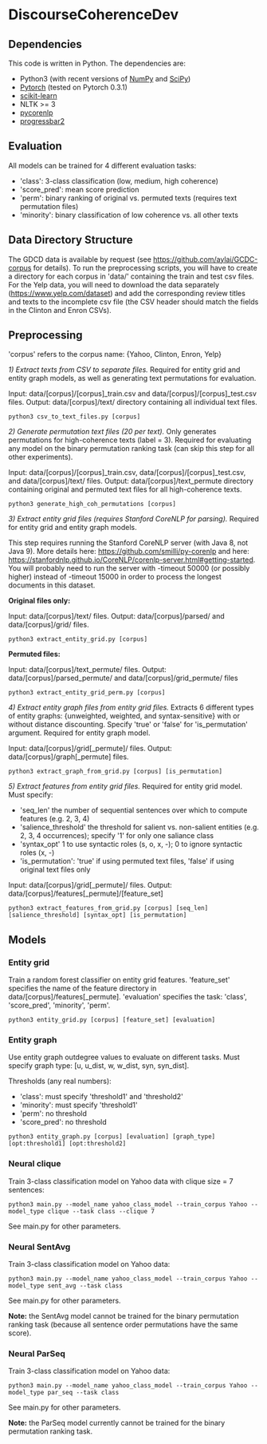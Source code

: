 # DiscourseCoherenceDev

## Dependencies

This code is written in Python. The dependencies are:

* Python3 (with recent versions of [NumPy](http://www.numpy.org/) and [SciPy](http://www.scipy.org/))
* [Pytorch](http://pytorch.org/) (tested on Pytorch 0.3.1)
* [scikit-learn](http://scikit-learn.org/stable/)
* NLTK >= 3
* [pycorenlp](https://github.com/smilli/py-corenlp)
* [progressbar2](https://pypi.org/project/progressbar2/)

## Evaluation

All models can be trained for 4 different evaluation tasks:
- 'class': 3-class classification (low, medium, high coherence)
- 'score_pred': mean score prediction
- 'perm': binary ranking of original vs. permuted texts (requires text permutation files)
- 'minority': binary classification of low coherence vs. all other texts

## Data Directory Structure

The GDCD data is available by request (see https://github.com/aylai/GCDC-corpus for details). To run the preprocessing scripts, you will have to create a directory for each corpus in 'data/' containing the train and test csv files. For the Yelp data, you will need to download the data separately (https://www.yelp.com/dataset) and add the corresponding review titles and texts to the incomplete csv file (the CSV header should match the fields in the Clinton and Enron CSVs).


## Preprocessing

'corpus' refers to the corpus name: {Yahoo, Clinton, Enron, Yelp}

*1) Extract texts from CSV to separate files.* Required for entity grid and entity graph models, as well as generating text permutations for evaluation.

Input: data/[corpus]/[corpus]_train.csv and data/[corpus]/[corpus]_test.csv files. Output: data/[corpus]/text/ directory containing all individual text files.

```
python3 csv_to_text_files.py [corpus]
```

*2) Generate permutation text files (20 per text).* Only generates permutations for high-coherence texts (label = 3). Required for evaluating any model on the binary permutation ranking task (can skip this step for all other experiments).

Input: data/[corpus]/[corpus]_train.csv, data/[corpus]/[corpus]_test.csv, and data/[corpus]/text/ files. Output: data/[corpus]/text_permute directory containing original and permuted text files for all high-coherence texts.

```
python3 generate_high_coh_permutations [corpus]
```

*3) Extract entity grid files (requires Stanford CoreNLP for parsing).* Required for entity grid and entity graph models.

This step requires running the Stanford CoreNLP server (with Java 8, not Java 9). More details here: https://github.com/smilli/py-corenlp and here: https://stanfordnlp.github.io/CoreNLP/corenlp-server.html#getting-started. You will probably need to run the server with -timeout 50000 (or possibly higher) instead of -timeout 15000 in order to process the longest documents in this dataset.

**Original files only:**

Input: data/[corpus]/text/ files. Output: data/[corpus]/parsed/ and data/[corpus]/grid/ files.


```
python3 extract_entity_grid.py [corpus]
```

**Permuted files:**

Input: data/[corpus]/text_permute/ files. Output: data/[corpus]/parsed_permute/ and data/[corpus]/grid_permute/ files


```
python3 extract_entity_grid_perm.py [corpus]
```

*4) Extract entity graph files from entity grid files.* Extracts 6 different types of entity graphs: {unweighted, weighted, and syntax-sensitive} with or without distance discounting. Specify 'true' or 'false' for 'is_permutation' argument. Required for entity graph model.

Input: data/[corpus]/grid[_permute]/ files. Output: data/[corpus]/graph[_permute] files.

```
python3 extract_graph_from_grid.py [corpus] [is_permutation]
```

*5) Extract features from entity grid files.* Required for entity grid model. Must specify:
- 'seq_len' the number of sequential sentences over which to compute features (e.g. 2, 3, 4)
- 'salience_threshold' the threshold for salient vs. non-salient entities (e.g. 2, 3, 4 occurrences); specify '1' for only one saliance class
- 'syntax_opt' 1 to use syntactic roles (s, o, x, -); 0 to ignore syntactic roles (x, -)
- 'is_permutation': 'true' if using permuted text files, 'false' if using original text files only

Input: data/[corpus]/grid[_permute]/ files. Output: data/[corpus]/features[_permute]/[feature_set]

```
python3 extract_features_from_grid.py [corpus] [seq_len] [salience_threshold] [syntax_opt] [is_permutation]
```

## Models

### Entity grid

Train a random forest classifier on entity grid features. 'feature_set' specifies the name of the feature directory in data/[corpus]/features[_permute]. 'evaluation' specifies the task: 'class', 'score_pred', 'minority', 'perm'.

```
python3 entity_grid.py [corpus] [feature_set] [evaluation]
```

### Entity graph

Use entity graph outdegree values to evaluate on different tasks. Must specify graph type: [u, u_dist, w, w_dist, syn, syn_dist].

Thresholds (any real numbers):
- 'class': must specify 'threshold1' and 'threshold2'
- 'minority': must specify 'threshold1'
- 'perm': no threshold
- 'score_pred': no threshold

```
python3 entity_graph.py [corpus] [evaluation] [graph_type] [opt:threshold1] [opt:threshold2]
```

### Neural clique

Train 3-class classification model on Yahoo data with clique size = 7 sentences:
```
python3 main.py --model_name yahoo_class_model --train_corpus Yahoo --model_type clique --task class --clique 7
```

See main.py for other parameters.

### Neural SentAvg

Train 3-class classification model on Yahoo data:
```
python3 main.py --model_name yahoo_class_model --train_corpus Yahoo --model_type sent_avg --task class
```

See main.py for other parameters.

**Note:** the SentAvg model cannot be trained for the binary permutation ranking task (because all sentence order permutations have the same score).

### Neural ParSeq

Train 3-class classification model on Yahoo data:
```
python3 main.py --model_name yahoo_class_model --train_corpus Yahoo --model_type par_seq --task class
```

See main.py for other parameters.

**Note:** the ParSeq model currently cannot be trained for the binary permutation ranking task.